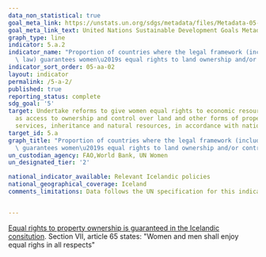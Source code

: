 ```yaml
---
data_non_statistical: true
goal_meta_link: https://unstats.un.org/sdgs/metadata/files/Metadata-05-0A-02.pdf
goal_meta_link_text: United Nations Sustainable Development Goals Metadata (pdf 634kB)
graph_type: line
indicator: 5.a.2
indicator_name: "Proportion of countries where the legal framework (including customary\
  \ law) guarantees women\u2019s equal rights to land ownership and/or control"
indicator_sort_order: 05-aa-02
layout: indicator
permalink: /5-a-2/
published: true
reporting_status: complete
sdg_goal: '5'
target: Undertake reforms to give women equal rights to economic resources, as well
  as access to ownership and control over land and other forms of property, financial
  services, inheritance and natural resources, in accordance with national laws
target_id: 5.a
graph_title: "Proportion of countries where the legal framework (including customary law)\
  \ guarantees women\u2019s equal rights to land ownership and/or control"
un_custodian_agency: FAO,World Bank, UN Women
un_designated_tier: '2'

national_indicator_available: Relevant Icelandic policies
national_geographical_coverage: Iceland
comments_limitations: Data follows the UN specification for this indicator. This indicator has been identified in collaboration with topic experts.


---
```


[Equal rights to property ownership is guaranteed in the Icelandic consitution](https://www.althingi.is/lagas/nuna/1944033.html). Section VII, article 65 states: "Women and men shall enjoy equal righs in all respects"

